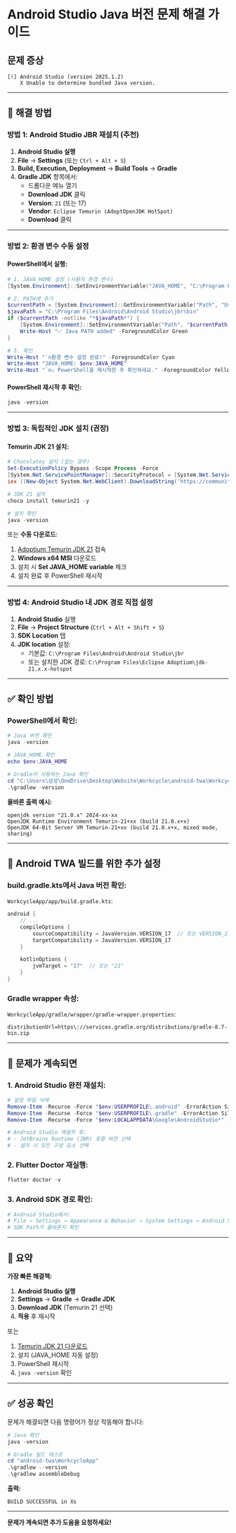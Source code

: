 # Android Studio Java 버전 문제 해결 가이드

## 문제 증상

```
[!] Android Studio (version 2025.1.2)
    X Unable to determine bundled Java version.
```

---

## 🔧 해결 방법

### 방법 1: Android Studio JBR 재설치 (추천)

1. **Android Studio 실행**
2. **File** → **Settings** (또는 `Ctrl + Alt + S`)
3. **Build, Execution, Deployment** → **Build Tools** → **Gradle**
4. **Gradle JDK** 항목에서:
   - 드롭다운 메뉴 열기
   - **Download JDK** 클릭
   - **Version**: `21` (또는 17)
   - **Vendor**: `Eclipse Temurin (AdoptOpenJDK HotSpot)`
   - **Download** 클릭

---

### 방법 2: 환경 변수 수동 설정

#### PowerShell에서 실행:

```powershell
# 1. JAVA_HOME 설정 (사용자 환경 변수)
[System.Environment]::SetEnvironmentVariable("JAVA_HOME", "C:\Program Files\Android\Android Studio\jbr", "User")

# 2. PATH에 추가
$currentPath = [System.Environment]::GetEnvironmentVariable("Path", "User")
$javaPath = "C:\Program Files\Android\Android Studio\jbr\bin"
if ($currentPath -notlike "*$javaPath*") {
    [System.Environment]::SetEnvironmentVariable("Path", "$currentPath;$javaPath", "User")
    Write-Host "✅ Java PATH added" -ForegroundColor Green
}

# 3. 확인
Write-Host "`n환경 변수 설정 완료!" -ForegroundColor Cyan
Write-Host "JAVA_HOME: $env:JAVA_HOME"
Write-Host "`n⚠️ PowerShell을 재시작한 후 확인하세요." -ForegroundColor Yellow
```

#### PowerShell 재시작 후 확인:

```powershell
java -version
```

---

### 방법 3: 독립적인 JDK 설치 (권장)

#### Temurin JDK 21 설치:

```powershell
# Chocolatey 설치 (없는 경우)
Set-ExecutionPolicy Bypass -Scope Process -Force
[System.Net.ServicePointManager]::SecurityProtocol = [System.Net.ServicePointManager]::SecurityProtocol -bor 3072
iex ((New-Object System.Net.WebClient).DownloadString('https://community.chocolatey.org/install.ps1'))

# JDK 21 설치
choco install temurin21 -y

# 설치 확인
java -version
```

또는 **수동 다운로드**:

1. [Adoptium Temurin JDK 21](https://adoptium.net/temurin/releases/?version=21) 접속
2. **Windows x64 MSI** 다운로드
3. 설치 시 **Set JAVA_HOME variable** 체크
4. 설치 완료 후 PowerShell 재시작

---

### 방법 4: Android Studio 내 JDK 경로 직접 설정

1. **Android Studio** 실행
2. **File** → **Project Structure** (`Ctrl + Alt + Shift + S`)
3. **SDK Location** 탭
4. **JDK location** 설정:
   - 기본값: `C:\Program Files\Android\Android Studio\jbr`
   - 또는 설치한 JDK 경로: `C:\Program Files\Eclipse Adoptium\jdk-21.x.x-hotspot`

---

## ✅ 확인 방법

### PowerShell에서 확인:

```powershell
# Java 버전 확인
java -version

# JAVA_HOME 확인
echo $env:JAVA_HOME

# Gradle이 사용하는 Java 확인
cd "C:\Users\삼성\OneDrive\Desktop\Website\Workcycle\android-twa\WorkcycleApp"
.\gradlew -version
```

**올바른 출력 예시:**

```
openjdk version "21.0.x" 2024-xx-xx
OpenJDK Runtime Environment Temurin-21+xx (build 21.0.x+x)
OpenJDK 64-Bit Server VM Temurin-21+xx (build 21.0.x+x, mixed mode, sharing)
```

---

## 🎯 Android TWA 빌드를 위한 추가 설정

### build.gradle.kts에서 Java 버전 확인:

`WorkcycleApp/app/build.gradle.kts`:

```kotlin
android {
    // ...
    compileOptions {
        sourceCompatibility = JavaVersion.VERSION_17  // 또는 VERSION_21
        targetCompatibility = JavaVersion.VERSION_17
    }

    kotlinOptions {
        jvmTarget = "17"  // 또는 "21"
    }
}
```

### Gradle wrapper 속성:

`WorkcycleApp/gradle/wrapper/gradle-wrapper.properties`:

```properties
distributionUrl=https\://services.gradle.org/distributions/gradle-8.7-bin.zip
```

---

## 🐛 문제가 계속되면

### 1. Android Studio 완전 재설치:

```powershell
# 설정 파일 삭제
Remove-Item -Recurse -Force "$env:USERPROFILE\.android" -ErrorAction SilentlyContinue
Remove-Item -Recurse -Force "$env:USERPROFILE\.gradle" -ErrorAction SilentlyContinue
Remove-Item -Recurse -Force "$env:LOCALAPPDATA\Google\AndroidStudio*" -ErrorAction SilentlyContinue

# Android Studio 재설치 후:
# - JetBrains Runtime (JBR) 포함 버전 선택
# - 설치 시 모든 구성 요소 선택
```

### 2. Flutter Doctor 재실행:

```powershell
flutter doctor -v
```

### 3. Android SDK 경로 확인:

```powershell
# Android Studio에서:
# File → Settings → Appearance & Behavior → System Settings → Android SDK
# SDK Path가 올바른지 확인
```

---

## 📝 요약

**가장 빠른 해결책:**

1. **Android Studio 실행**
2. **Settings** → **Gradle** → **Gradle JDK**
3. **Download JDK** (Temurin 21 선택)
4. **적용** 후 재시작

또는

1. [Temurin JDK 21 다운로드](https://adoptium.net/temurin/releases/?version=21)
2. 설치 (JAVA_HOME 자동 설정)
3. PowerShell 재시작
4. `java -version` 확인

---

## ✅ 성공 확인

문제가 해결되면 다음 명령어가 정상 작동해야 합니다:

```powershell
# Java 확인
java -version

# Gradle 빌드 테스트
cd "android-twa\WorkcycleApp"
.\gradlew --version
.\gradlew assembleDebug
```

**출력:**

```
BUILD SUCCESSFUL in Xs
```

---

**문제가 계속되면 추가 도움을 요청하세요!**

